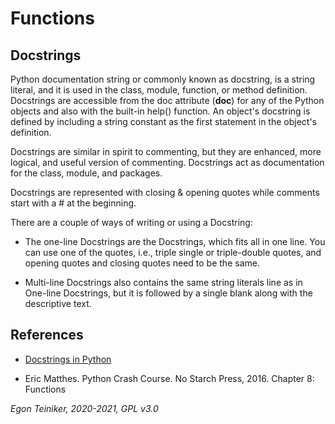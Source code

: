 # Functions


## Docstrings

Python documentation string or commonly known as docstring, is a string literal, and it is used in the class, module, function, or method definition. Docstrings are accessible from the doc attribute (__doc__) for any of the Python objects and also with the built-in help() function. An object's docstring is defined by including a string constant as the first statement in the object's definition.

Docstrings are similar in spirit to commenting, but they are enhanced, more logical, and useful version of commenting. Docstrings act as documentation for the class, module, and packages.

Docstrings are represented with closing & opening quotes while comments start with a # at the beginning.

There are a couple of ways of writing or using a Docstring:
* The one-line Docstrings are the Docstrings, which fits all in one line. You can use one of the quotes, i.e., triple single or triple-double quotes, and opening quotes and closing quotes need to be the same. 

* Multi-line Docstrings also contains the same string literals line as in One-line Docstrings, but it is followed by a single blank along with the descriptive text.


## References
* [Docstrings in Python](https://www.datacamp.com/community/tutorials/docstrings-python)

* Eric Matthes. Python Crash Course. No Starch Press, 2016. Chapter 8: Functions

*Egon Teiniker, 2020-2021, GPL v3.0*